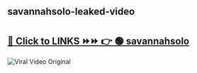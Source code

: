 
 ## savannahsolo-leaked-video 

# <h2><a href="https://clipsfans.com/savannahsolo&ref=git">🔗 Click to LINKS ⏩⏩ 👉 🟢 savannahsolo </a></h2>

<a href="https://clipsfans.com/savannahsolo&ref=git" rel="nofollow" data-target="animated-image.originalLink"><img src="https://i.ibb.co.com/xMMVF88/686577567.gif" alt="Viral Video Original" style="max-width: 100%; display: inline-block;" data-target="animated-image.originalImage"></a>
